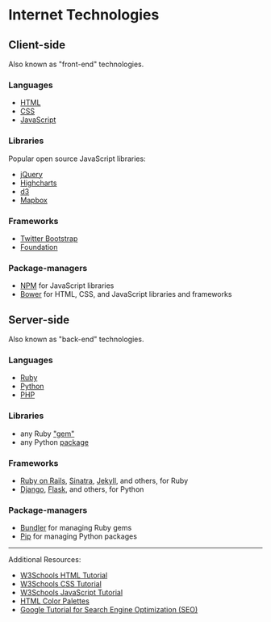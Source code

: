 # Internet Technologies

## Client-side

Also known as "front-end" technologies.

### Languages

+ [HTML](http://www.w3schools.com/html/)
+ [CSS](http://www.w3schools.com/css/default.asp)
+ [JavaScript](http://www.w3schools.com/js/default.asp)

### Libraries

Popular open source JavaScript libraries:

 + [jQuery](https://jquery.com/)
 + [Highcharts](http://www.highcharts.com/)
 + [d3](http://d3js.org/)
 + [Mapbox](https://www.mapbox.com/)

### Frameworks

 + [Twitter Bootstrap](http://getbootstrap.com/2.3.2/)
 + [Foundation](http://foundation.zurb.com/)

### Package-managers

 + [NPM](https://www.npmjs.com/) for JavaScript libraries
 + [Bower](http://bower.io/) for HTML, CSS, and JavaScript libraries and frameworks

## Server-side

Also known as "back-end" technologies.

### Languages

 + [Ruby](https://www.ruby-lang.org/en/)
 + [Python](https://www.python.org/)
 + [PHP](https://secure.php.net/)

### Libraries

  + any Ruby ["gem"](https://rubygems.org/)
  + any Python [package](https://pypi.python.org/pypi)

### Frameworks

 + [Ruby on Rails](http://guides.rubyonrails.org/), [Sinatra](http://www.sinatrarb.com/), [Jekyll](https://jekyllrb.com/), and others, for Ruby
 + [Django](https://www.djangoproject.com/), [Flask](http://flask.pocoo.org/), and others, for Python

### Package-managers

  + [Bundler](http://bundler.io/) for managing Ruby gems
  + [Pip](https://pypi.python.org/pypi/pip) for managing Python packages

<hr>

Additional Resources:

 + [W3Schools HTML Tutorial](http://www.w3schools.com/html/)
 + [W3Schools CSS Tutorial](http://www.w3schools.com/css/)
 + [W3Schools JavaScript Tutorial](http://www.w3schools.com/js/)
 + [HTML Color Palettes](https://color.adobe.com/create/color-wheel/)
 + [Google Tutorial for Search Engine Optimization (SEO) ](http://static.googleusercontent.com/media/www.google.com/en//webmasters/docs/search-engine-optimization-starter-guide.pdf)
